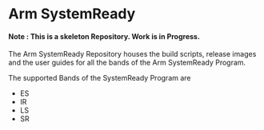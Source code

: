 # Arm SystemReady

 
#### Note : This is a skeleton Repository. Work is in Progress.

The Arm SystemReady Repository houses the build scripts, release images and the user guides for all the bands of the Arm SystemReady Program.

The supported Bands of the SystemReady Program are 

  - ES
  - IR
  - LS
  - SR
 
